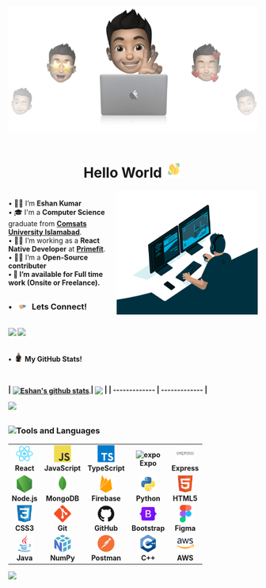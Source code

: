 <!--About myself!-->
<div align="center" >  
<img  src="Images/cover-photo.png" > </div>  </br> </a>
<div align="center" >  
  <h1> Hello World
 <img src="Images/shake-hand.gif" width="35px"> </h1>
</div>

<div align="left" >
<img align="right" height="250" width="285" src="Images/coding-boy.gif" > <br>
• 👨‍🎓 I’m <b>Eshan Kumar</b><br>
• 🎓 I'm a <b> Computer Science </b> graduate from <a href="https://www.comsats.edu.pk/"><b>Comsats University Islamabad</b></a>.<br>
• 👨‍💻 I’m working as a <b> React Native Developer</b> at <a href="https://primefit.ae/" target="_blank"><b>Primefit</b></a>.<br>
• 👨‍🏫 I’m a <b>Open-Source contributer<br>
• 🌱 I’m available for <b>Full time work </b>(Onsite or Freelance). <br>

</div>

##

<!--Social Media Links!-->
<div>
<h3> • <img src="Images/shakehand.gif" width="32">  <b> Lets Connect! </b> </h3> <br>
<a href = "https://linkedin.com/in/the-eshan-kumar/"><img src="https://img.icons8.com/fluent/48/000000/linkedin.png"/></a>
<a href = "https://www.instagram.com/eshandhankani/"><img src="https://img.icons8.com/fluent/48/000000/instagram-new.png"/></a>

 
</div>

##

<!--Github stats!-->
  <p> • <img src="Images/github-stats.gif" width="20">  <b>  My GitHub Stats! </b> </p> <br>

| <a href="https://github.com/EshanDhankani/github-readme-stats">
  <img align="center" src="https://github-readme-stats.vercel.app/api?username=EshanDhankani&show_icons=true&include_all_commits=true&count_private=true&theme=buefy&hide_border=true" alt="Eshan's github stats" />
</a> | <a href="https://github.com/EshanDhankani/github-readme-stats"><img align="center" src="https://github-readme-stats.vercel.app/api/top-langs/?username=EshanDhankani&layout=compact&theme=buefy&hide_border=true" /></a> |
| ------------- | ------------- |

<img src="https://readme-typing-svg.herokuapp.com?font=Open+Sans&color=F0E68C&width=500&lines=These+are+my+GitHub+stats..">

##


  <!--Used Languages and tools!-->
  <h3> <img src = "https://media2.giphy.com/media/QssGEmpkyEOhBCb7e1/giphy.gif?cid=ecf05e47a0n3gi1bfqntqmob8g9aid1oyj2wr3ds3mg700bl&rid=giphy.gif" width = 20px>Tools and Languages </h3>

  <table>
  <tr>
    <td align="center"><img src="https://raw.githubusercontent.com/devicons/devicon/master/icons/react/react-original.svg" title="React" alt="react" width="35" height="35"/><br/>React</td>
    <td align="center"><img src="https://raw.githubusercontent.com/devicons/devicon/master/icons/javascript/javascript-original.svg" title="JavaScript" alt="javascript" width="35" height="35"/><br/>JavaScript</td>
    <td align="center"><img src="https://raw.githubusercontent.com/devicons/devicon/master/icons/typescript/typescript-original.svg" title="TypeScript" alt="typescript" width="35" height="35"/><br/>TypeScript</td>
    <td align="center"><img src="https://www.svgrepo.com/show/330397/expo.svg" title="Expo" alt="expo" width="35" height="35"/><br/>Expo</td>
    <td align="center"><img src="https://raw.githubusercontent.com/devicons/devicon/master/icons/express/express-original-wordmark.svg" title="Express.js" alt="express" width="35" height="35"/><br/>Express</td>
  </tr>
  <tr>
    <td align="center"><img src="https://raw.githubusercontent.com/devicons/devicon/master/icons/nodejs/nodejs-original.svg" title="Node.js" alt="nodejs" width="35" height="35"/><br/>Node.js</td>
    <td align="center"><img src="https://raw.githubusercontent.com/devicons/devicon/master/icons/mongodb/mongodb-original.svg" title="MongoDB" alt="mongodb" width="35" height="35"/><br/>MongoDB</td>
    <td align="center"><img src="https://raw.githubusercontent.com/devicons/devicon/master/icons/firebase/firebase-plain.svg" title="Firebase" alt="firebase" width="35" height="35"/><br/>Firebase</td>
    <td align="center"><img src="https://raw.githubusercontent.com/devicons/devicon/master/icons/python/python-original.svg" title="Python" alt="python" width="35" height="35"/><br/>Python</td>
    <td align="center"><img src="https://raw.githubusercontent.com/devicons/devicon/master/icons/html5/html5-original.svg" title="HTML5" alt="html5" width="35" height="35"/><br/>HTML5</td>
  </tr>
  <tr>
    <td align="center"><img src="https://raw.githubusercontent.com/devicons/devicon/master/icons/css3/css3-original.svg" title="CSS3" alt="css3" width="35" height="35"/><br/>CSS3</td>
    <td align="center"><img src="https://raw.githubusercontent.com/devicons/devicon/master/icons/git/git-original.svg" title="Git" alt="git" width="35" height="35"/><br/>Git</td>
    <td align="center"><img src="https://raw.githubusercontent.com/devicons/devicon/master/icons/github/github-original.svg" title="GitHub" alt="github" width="35" height="35"/><br/>GitHub</td>
    <td align="center"><img src="https://raw.githubusercontent.com/devicons/devicon/master/icons/bootstrap/bootstrap-original.svg" title="Bootstrap" alt="bootstrap" width="35" height="35"/><br/>Bootstrap</td>
    <td align="center"><img src="https://raw.githubusercontent.com/devicons/devicon/master/icons/figma/figma-original.svg" title="Figma" alt="figma" width="35" height="35"/><br/>Figma</td>
  </tr>
  <tr>
    <td align="center"><img src="https://raw.githubusercontent.com/devicons/devicon/master/icons/java/java-original.svg" title="Java" alt="java" width="35" height="35"/><br/>Java</td>
    <td align="center"><img src="https://raw.githubusercontent.com/devicons/devicon/master/icons/numpy/numpy-original.svg" title="NumPy" alt="numpy" width="35" height="35"/><br/>NumPy</td>
    <td align="center"><img src="https://raw.githubusercontent.com/devicons/devicon/master/icons/postman/postman-original.svg" title="Postman" alt="postman" width="35" height="35"/><br/>Postman</td>
    <td align="center"><img src="https://raw.githubusercontent.com/devicons/devicon/master/icons/cplusplus/cplusplus-original.svg" title="C++" alt="cplusplus" width="35" height="35"/><br/>C++</td>
    <td align="center"><img src="https://raw.githubusercontent.com/devicons/devicon/master/icons/amazonwebservices/amazonwebservices-original-wordmark.svg" title="AWS" alt="aws" width="35" height="35"/><br/>AWS</td>
  </tr>
</table>
<img src="https://readme-typing-svg.herokuapp.com?font=Open+Sans&color=61DBFB&width=500&lines=These+are+the+tools+that+I+am+working+with..">
